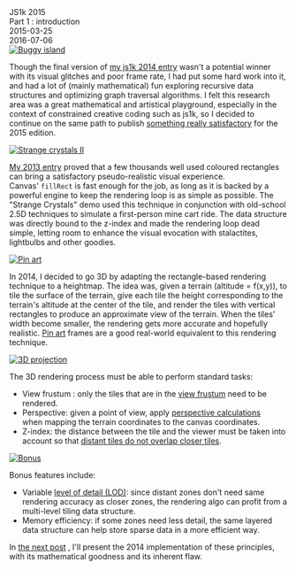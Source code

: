 <div class="series">JS1k 2015</div>
<div class="title">Part 1 : introduction</div>
<div class="pubdate">2015-03-25</div>
<div class="lastmodifdate">2016-07-06</div>

<a class="illustration" href="//js1k.com/1966">
    <img src="//ehouais.net/blog/wp-content/uploads/2015/03/buggy1.png" title="Buggy island"/>
</a>

Though the final version of [my js1k 2014 entry](//js1k.com/1966 "Buggy Island") wasn't a potential winner with its visual glitches and poor frame rate, I had put some hard work into it, and had a lot of (mainly mathematical) fun exploring recursive data structures and optimizing graph traversal algorithms. I felt this research area was a great mathematical and artistical playground, especially in the context of constrained creative coding such as js1k, so I decided to continue on the same path to publish [something really satisfactory](//js1k.com/2015-hypetrain/demo/2324 "Islands") for the 2015 edition.

<a class="illustration" href="//js1k.com/2013-spring/demo/1555">
    <img src="//ehouais.net/blog/wp-content/uploads/2013/05/crystals.png" title="Strange crystals II"/>
</a>

[My 2013 entry](//js1k.com/2013-spring/demo/1555 "Strange crystals II") proved that a few thousands well used coloured rectangles can bring a satisfactory pseudo-realistic visual experience. Canvas' `fillRect` is fast enough for the job, as long as it is backed by a powerful engine to keep the rendering loop is as simple as possible. The "Strange Crystals" demo used this technique in conjunction with old-school 2.5D techniques to simulate a first-person mine cart ride. The data structure was directly bound to the z-index and made the rendering loop dead simple, letting room to enhance the visual evocation with stalactites, lightbulbs and other goodies.

<a class="illustration" href="//en.wikipedia.org/wiki/Pin_Art">
    <img src="//ehouais.net/blog/wp-content/uploads/2015/03/pinart.jpg" title="Pin art"/>
</a>

In 2014, I decided to go 3D by adapting the rectangle-based rendering technique to a heightmap. The idea was, given a terrain (altitude = f(x,y)), to tile the surface of the terrain, give each tile the height corresponding to the terrain's altitude at the center of the tile, and render the tiles with vertical rectangles to produce an approximate view of the terrain. When the tiles' width become smaller, the rendering gets more accurate and hopefully realistic. [Pin art](//en.wikipedia.org/wiki/Pin_Art "Pin Art") frames are a good real-world equivalent to this rendering technique.

<a class="illustration" href="//en.wikipedia.org/wiki/3D_projection">
    <img src="//ehouais.net/blog/wp-content/uploads/2015/03/projection.png" title="3D projection"/>
</a>

The 3D rendering process must be able to perform standard tasks:
- View frustum : only the tiles that are in the <a title="View frustum" href="//en.wikipedia.org/wiki/Viewing_frustum">view frustum</a> need to be rendered.
- Perspective: given a point of view, apply <a title="3D projection" href="//en.wikipedia.org/wiki/3D_projection">perspective calculations</a> when mapping the terrain coordinates to the canvas coordinates.
- Z-index: the distance between the tile and the viewer must be taken into account so that [distant tiles do not overlap closer tiles](//en.wikipedia.org/wiki/Hidden_surface_determination "Hidden surface determination").

<a class="illustration" href="//js1k.com/1966">
    <img src="//ehouais.net/blog/wp-content/uploads/2015/03/bonus.png" title="Bonus"/>
</a>

Bonus features include:
- Variable <a title="Level of detail" href="//en.wikipedia.org/wiki/Level_of_detail">level of detail (LOD)</a>: since distant zones don't need same rendering accuracy as closer zones, the rendering algo can profit from a multi-level tiling data structure.
- Memory efficiency: if some zones need less detail, the same layered data structure can help store sparse data in a more efficient way.

In [the next post](/2015/04/js1k-2015-part-2-buggy-island "Buggy Island") , I'll present the 2014 implementation of these principles, with its mathematical goodness and its inherent flaw.

